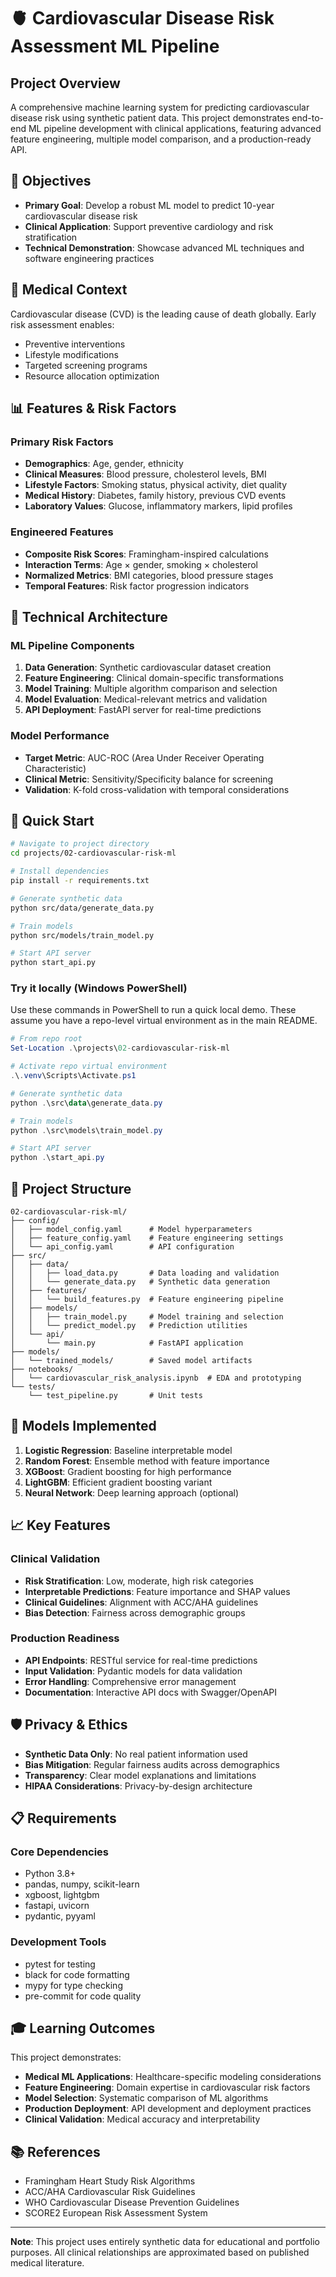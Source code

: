 # 🫀 Cardiovascular Disease Risk Assessment ML Pipeline

## Project Overview

A comprehensive machine learning system for predicting cardiovascular disease risk using synthetic patient data. This project demonstrates end-to-end ML pipeline development with clinical applications, featuring advanced feature engineering, multiple model comparison, and a production-ready API.

## 🎯 Objectives

- **Primary Goal**: Develop a robust ML model to predict 10-year cardiovascular disease risk
- **Clinical Application**: Support preventive cardiology and risk stratification
- **Technical Demonstration**: Showcase advanced ML techniques and software engineering practices

## 🏥 Medical Context

Cardiovascular disease (CVD) is the leading cause of death globally. Early risk assessment enables:
- Preventive interventions
- Lifestyle modifications
- Targeted screening programs
- Resource allocation optimization

## 📊 Features & Risk Factors

### Primary Risk Factors
- **Demographics**: Age, gender, ethnicity
- **Clinical Measures**: Blood pressure, cholesterol levels, BMI
- **Lifestyle Factors**: Smoking status, physical activity, diet quality
- **Medical History**: Diabetes, family history, previous CVD events
- **Laboratory Values**: Glucose, inflammatory markers, lipid profiles

### Engineered Features
- **Composite Risk Scores**: Framingham-inspired calculations
- **Interaction Terms**: Age × gender, smoking × cholesterol
- **Normalized Metrics**: BMI categories, blood pressure stages
- **Temporal Features**: Risk factor progression indicators

## 🔧 Technical Architecture

### ML Pipeline Components
1. **Data Generation**: Synthetic cardiovascular dataset creation
2. **Feature Engineering**: Clinical domain-specific transformations
3. **Model Training**: Multiple algorithm comparison and selection
4. **Model Evaluation**: Medical-relevant metrics and validation
5. **API Deployment**: FastAPI server for real-time predictions

### Model Performance
- **Target Metric**: AUC-ROC (Area Under Receiver Operating Characteristic)
- **Clinical Metric**: Sensitivity/Specificity balance for screening
- **Validation**: K-fold cross-validation with temporal considerations

## 🚀 Quick Start

```bash
# Navigate to project directory
cd projects/02-cardiovascular-risk-ml

# Install dependencies
pip install -r requirements.txt

# Generate synthetic data
python src/data/generate_data.py

# Train models
python src/models/train_model.py

# Start API server
python start_api.py
```

### Try it locally (Windows PowerShell)
Use these commands in PowerShell to run a quick local demo. These assume you have a repo-level virtual environment as in the main README.

```powershell
# From repo root
Set-Location .\projects\02-cardiovascular-risk-ml

# Activate repo virtual environment
.\.venv\Scripts\Activate.ps1

# Generate synthetic data
python .\src\data\generate_data.py

# Train models
python .\src\models\train_model.py

# Start API server
python .\start_api.py
```

## 📁 Project Structure

```
02-cardiovascular-risk-ml/
├── config/
│   ├── model_config.yaml      # Model hyperparameters
│   ├── feature_config.yaml    # Feature engineering settings
│   └── api_config.yaml        # API configuration
├── src/
│   ├── data/
│   │   ├── load_data.py       # Data loading and validation
│   │   └── generate_data.py   # Synthetic data generation
│   ├── features/
│   │   └── build_features.py  # Feature engineering pipeline
│   ├── models/
│   │   ├── train_model.py     # Model training and selection
│   │   └── predict_model.py   # Prediction utilities
│   └── api/
│       └── main.py            # FastAPI application
├── models/
│   └── trained_models/        # Saved model artifacts
├── notebooks/
│   └── cardiovascular_risk_analysis.ipynb  # EDA and prototyping
└── tests/
    └── test_pipeline.py       # Unit tests
```

## 🔬 Models Implemented

1. **Logistic Regression**: Baseline interpretable model
2. **Random Forest**: Ensemble method with feature importance
3. **XGBoost**: Gradient boosting for high performance
4. **LightGBM**: Efficient gradient boosting variant
5. **Neural Network**: Deep learning approach (optional)

## 📈 Key Features

### Clinical Validation
- **Risk Stratification**: Low, moderate, high risk categories
- **Interpretable Predictions**: Feature importance and SHAP values
- **Clinical Guidelines**: Alignment with ACC/AHA guidelines
- **Bias Detection**: Fairness across demographic groups

### Production Readiness
- **API Endpoints**: RESTful service for real-time predictions
- **Input Validation**: Pydantic models for data validation
- **Error Handling**: Comprehensive error management
- **Documentation**: Interactive API docs with Swagger/OpenAPI

## 🛡️ Privacy & Ethics

- **Synthetic Data Only**: No real patient information used
- **Bias Mitigation**: Regular fairness audits across demographics
- **Transparency**: Clear model explanations and limitations
- **HIPAA Considerations**: Privacy-by-design architecture

## 📋 Requirements

### Core Dependencies
- Python 3.8+
- pandas, numpy, scikit-learn
- xgboost, lightgbm
- fastapi, uvicorn
- pydantic, pyyaml

### Development Tools
- pytest for testing
- black for code formatting
- mypy for type checking
- pre-commit for code quality

## 🎓 Learning Outcomes

This project demonstrates:
- **Medical ML Applications**: Healthcare-specific modeling considerations
- **Feature Engineering**: Domain expertise in cardiovascular risk factors
- **Model Selection**: Systematic comparison of ML algorithms
- **Production Deployment**: API development and deployment practices
- **Clinical Validation**: Medical accuracy and interpretability

## 📚 References

- Framingham Heart Study Risk Algorithms
- ACC/AHA Cardiovascular Risk Guidelines
- WHO Cardiovascular Disease Prevention Guidelines
- SCORE2 European Risk Assessment System

---

**Note**: This project uses entirely synthetic data for educational and portfolio purposes. All clinical relationships are approximated based on published medical literature.
